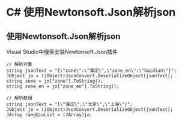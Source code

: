 # C# 使用Newtonsoft.Json解析json


<!--more-->

## 使用Newtonsoft.Json解析json

Visual Studio中搜索安装Newtonsoft.Json插件

```CSharp
// 解析对象
string jsonText = "{\"zone\":\"海淀\",\"zone_en\":\"haidian\"}";
JObject jo = (JObject)JsonConvert.DeserializeObject(jsonText);
string zone = jo["zone"].ToString();
string zone_en = jo["zone_en"].ToString();

// 解析数组
string jsonText = "[\"海淀\",\"北京\",\"上海\"}";
JObject jo = (JObject)JsonConvert.DeserializeObject(jsonText);
JArray rangQiuList = (JArray)jo;
```
